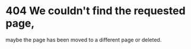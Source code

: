 # 404 We couldn't find the requested page,
maybe the page has been moved to a different page or deleted.
